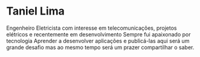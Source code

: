 # Taniel Lima

 <p>Engenheiro Eletricista com interesse em telecomunicações, projetos elétricos e recentemente em desenvolvimento
 Sempre fui apaixonado por tecnologia
 Aprender a desenvolver aplicações e publicá-las aqui será um grande desafio mas ao mesmo tempo será um prazer compartilhar o saber.</p>
